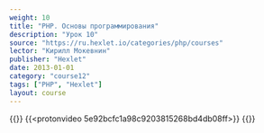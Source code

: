 ```yaml
---
weight: 10
title: "PHP. Основы программирования"
description: "Урок 10"
source: "https://ru.hexlet.io/categories/php/courses"
lector: "Кирилл Мокевнин"
publisher: "Hexlet"
date: 2013-01-01
category: "course12"
tags: ["PHP", "Hexlet"]
layout: course
---
```

{{<players>}}
    {{<protonvideo 5e92bcfc1a98c9203815268bd4db08ff>}}
{{</players>}}
